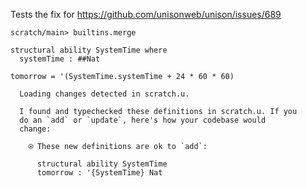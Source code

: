 Tests the fix for https://github.com/unisonweb/unison/issues/689

``` ucm :hide
scratch/main> builtins.merge

```

``` unison
structural ability SystemTime where
  systemTime : ##Nat

tomorrow = '(SystemTime.systemTime + 24 * 60 * 60)
```

``` ucm :added-by-ucm
  Loading changes detected in scratch.u.

  I found and typechecked these definitions in scratch.u. If you
  do an `add` or `update`, here's how your codebase would
  change:
  
    ⍟ These new definitions are ok to `add`:
    
      structural ability SystemTime
      tomorrow : '{SystemTime} Nat

```
